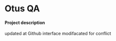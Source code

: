 # Otus QA 


#### Project description 
<!-- updated description -->
updated at Github interface
modifacated for conflict
